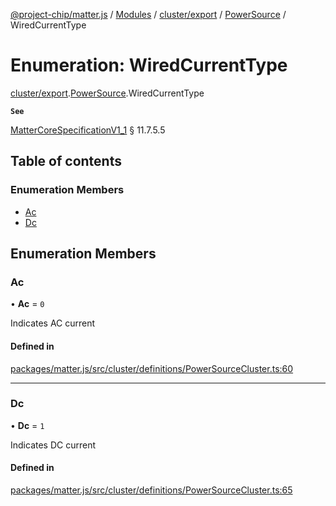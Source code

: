 [@project-chip/matter.js](../README.md) / [Modules](../modules.md) / [cluster/export](../modules/cluster_export.md) / [PowerSource](../modules/cluster_export.PowerSource.md) / WiredCurrentType

# Enumeration: WiredCurrentType

[cluster/export](../modules/cluster_export.md).[PowerSource](../modules/cluster_export.PowerSource.md).WiredCurrentType

**`See`**

[MatterCoreSpecificationV1_1](../interfaces/spec_export.MatterCoreSpecificationV1_1.md) § 11.7.5.5

## Table of contents

### Enumeration Members

- [Ac](cluster_export.PowerSource.WiredCurrentType.md#ac)
- [Dc](cluster_export.PowerSource.WiredCurrentType.md#dc)

## Enumeration Members

### Ac

• **Ac** = ``0``

Indicates AC current

#### Defined in

[packages/matter.js/src/cluster/definitions/PowerSourceCluster.ts:60](https://github.com/project-chip/matter.js/blob/e87b236f/packages/matter.js/src/cluster/definitions/PowerSourceCluster.ts#L60)

___

### Dc

• **Dc** = ``1``

Indicates DC current

#### Defined in

[packages/matter.js/src/cluster/definitions/PowerSourceCluster.ts:65](https://github.com/project-chip/matter.js/blob/e87b236f/packages/matter.js/src/cluster/definitions/PowerSourceCluster.ts#L65)

